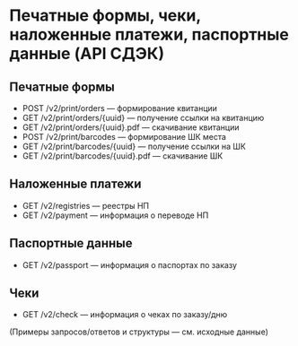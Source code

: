 # Печатные формы, чеки, наложенные платежи, паспортные данные (API СДЭК)

## Печатные формы
- POST /v2/print/orders — формирование квитанции
- GET /v2/print/orders/{uuid} — получение ссылки на квитанцию
- GET /v2/print/orders/{uuid}.pdf — скачивание квитанции
- POST /v2/print/barcodes — формирование ШК места
- GET /v2/print/barcodes/{uuid} — получение ссылки на ШК
- GET /v2/print/barcodes/{uuid}.pdf — скачивание ШК

## Наложенные платежи
- GET /v2/registries — реестры НП
- GET /v2/payment — информация о переводе НП

## Паспортные данные
- GET /v2/passport — информация о паспортах по заказу

## Чеки
- GET /v2/check — информация о чеках по заказу/дню

(Примеры запросов/ответов и структуры — см. исходные данные) 